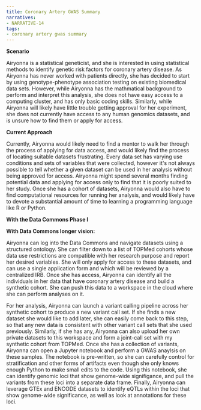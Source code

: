 ```yaml
---
title: Coronary Artery GWAS Summary
narratives:
- NARRATIVE-14
tags:
- coronary artery gwas summary
---
```



**Scenario**

Airyonna is a statistical geneticist, and she is interested in using statistical methods to identify genetic risk factors for coronary artery disease. As Airyonna has never worked with patients directly, she has decided to start by using genotype-phenotype association testing on existing biomedical data sets. However, while Airyonna has the mathmatical background to perform and interpret this analysis, she does not have easy access to a computing cluster, and has only basic coding skills. Similarly, while Airyonna will likely have little trouble getting approval for her experiment, she does not currently have access to any human genomics datasets, and is unsure how to find them or apply for access.


**Current Approach**

Currently, Airyonna would likely need to find a mentor to walk her through the process of applying for data access, and would likely find the process of locating suitable datasets frustrating. Every data set has varying use conditions and sets of variables that were collected, however it's not always possible to tell whether a given dataset can be used in her analysis without being approved for access. Airyonna might spend several months finding potential data and applying for access only to find that it is poorly suited to her study. Once she has a cohort of datasets, Airyonna would also have to find computational resources for running her analysis, and would likely have to devote a substantial amount of time to learning a programming language like R or Python.


**With the Data Commons Phase I**



**With Data Commons longer vision:**

Airyonna can log into the Data Commons and navigate datasets using a structured ontology. She can filter down to a list of TOPMed cohorts whose data use restrictions are compatible with her research purpose and report her desired variables. She will only apply for access to these datasets, and can use a single application form and which will be reviewed by a centralized IRB. Once she has access, Airyonna can identify all the individuals in her data that have coronary artery disease and build a synthetic cohort. She can push this data to a workspace in the cloud where she can perform analyses on it.

For her analysis, Airyonna can launch a variant calling pipeline across her synthetic cohort to produce a new variant call set. If she finds a new dataset she would like to add later, she can easily come back to this step, so that any new data is consistent with other variant call sets that she used previously. Similarly, if she has any, Airyonna can also upload her own private datasets to this workspace and form a joint-call set with my synthetic cohort from TOPMed.
Once she has a collection of variants, Airyonna can open a Jupyter notebook and perform a GWAS anaylsis on these samples. The notebook is pre-written, so she can carefully control for stratification and other forms of artifacts even though she only knows enough Python to make small edits to the code. Using this notebook, she can identify genomic loci that show genome-wide  signifigance, and pull the variants from these loci into a separate data frame. Finally, Airyonna can leverage GTEx and ENCODE datasets to identify eQTLs within the loci that show genome-wide significance, as well as look at annotations for these loci.
